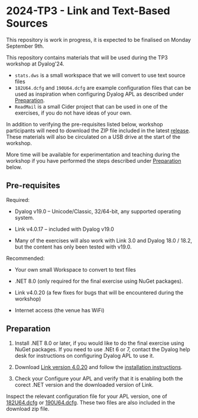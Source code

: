 # 2024-TP3 - Link and Text-Based Sources

This repository is work in progress, it is expected to be finalised on Monday September 9th.

This repository contains materials that will be used during the TP3 workshop at Dyalog'24.

- `stats.dws` is a small workspace that we will convert to use text source files
- `182U64.dcfg` and `190U64.dcfg` are example configuration files that can be used as
inspiration when configuring Dyalog APL as described under [Preparation](#preparation).
- `ReadMail` is a small Cider project that can be used in one of the exercises, if
you do not have ideas of your own.

In addition to verifying the pre-requisites listed below, workshop participants will need to download the ZIP file included in the latest [release](https://github.com/dyalog-training/2024-TP3/releases). These materials will also be circulated on a USB drive at the start of the workshop.

More time will be available for experimentation and teaching during the workshop if you have performed the steps described under [Preparation](#preparation) below.

## Pre-requisites

Required:

- Dyalog v19.0 – Unicode/Classic, 32/64-bit, any supported operating system.
  
- Link v4.0.17 – included with Dyalog v19.0

 - Many of the exercises will also work with Link 3.0 and Dyalog 18.0 / 18.2, but the content has only been tested with v19.0.  
  
Recommended:

- Your own small Workspace to convert to text files

- .NET 8.0 (only required for the final exercise using NuGet packages).

- Link v4.0.20 (a few fixes for bugs that will be encountered during the workshop)

- Internet access (the venue has WiFi)

## Preparation

1. Install .NET 8.0 or later, if you would like to do the final exercise using NuGet packages. If you need to use .NEt 6 or 7, contact the Dyalog help desk for instructions
on configuring Dyalog APL to use it.

2. Download [Link version 4.0.20](https://github.com/Dyalog/link/releases/latest) and follow the [installation instructions](https://dyalog.github.io/link/4.0/Usage/Installation/).

3. Check your Configure your APL and verify that it is enabling both the corect .NET version and the downloaded version of Link.

Inspect the relevant configuration file for your APL version, one of [182U64.dcfg](https://github.com/dyalog-training/2024-TP3/blob/main/182U64.dcfg) or [190U64.dcfg](https://github.com/dyalog-training/2024-TP3/blob/main/190U64.dcfg). These two files are also included in the download zip file.



